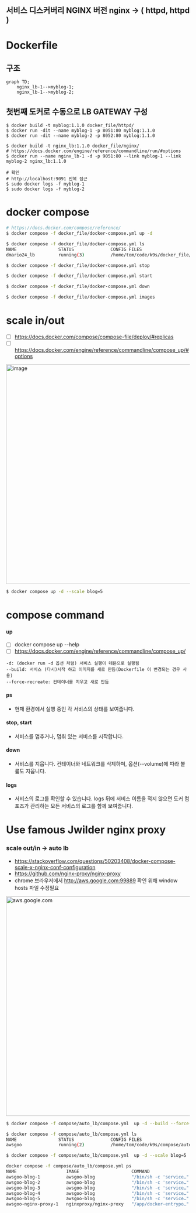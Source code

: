 ## 서비스 디스커버리 NGINX 버전 nginx -> ( httpd, httpd )

# Dockerfile

## 구조
```mermaid
graph TD;
    nginx_lb-1-->myblog-1;
    nginx_lb-1-->myblog-2;
```

## 첫번째 도커로 수동으로 LB GATEWAY 구성
```
$ docker build -t myblog:1.1.0 docker_file/httpd/
$ docker run -dit --name myblog-1 -p 8051:80 myblog:1.1.0
$ docker run -dit --name myblog-2 -p 8052:80 myblog:1.1.0

$ docker build -t nginx_lb:1.1.0 docker_file/nginx/
# https://docs.docker.com/engine/reference/commandline/run/#options
$ docker run --name nginx_lb-1 -d -p 9051:80 --link myblog-1 --link myblog-2 nginx_lb:1.1.0

# 확인
# http://localhost:9091 반복 접근
$ sudo docker logs -f myblog-1
$ sudo docker logs -f myblog-2
```

# docker compose

```bash
# https://docs.docker.com/compose/reference/
$ docker compose -f docker_file/docker-compose.yml up -d

$ docker compose -f docker_file/docker-compose.yml ls
NAME                STATUS              CONFIG FILES
dmario24_lb         running(3)          /home/tom/code/k9s/docker_file/docker-compose.yml

$ docker compose -f docker_file/docker-compose.yml stop

$ docker compose -f docker_file/docker-compose.yml start

$ docker compose -f docker_file/docker-compose.yml down

$ docker compose -f docker_file/docker-compose.yml images
```

# scale in/out

- [ ] https://docs.docker.com/compose/compose-file/deploy/#replicas
- [ ] https://docs.docker.com/engine/reference/commandline/compose_up/#options

<img width="600" alt="image" src="https://github.com/log-diginori/log-diginori.github.io/assets/10396850/94d6101c-39e0-4abd-b299-448cc06e28f7">

```bash
$ docker compose up -d --scale blog=5
```

# compose command

#### up

- [ ] docker compose up --help
- [ ] https://docs.docker.com/engine/reference/commandline/compose_up/

```
-d: (docker run -d 옵션 처럼) 서비스 실행이 데몬으로 실행됨
--build: 서비스 (다시)시작 하고 이미지를 새로 만듬(Dockerfile 이 변경되는 경우 사용)
--force-recreate: 컨테이너를 지우고 새로 만듬
```

#### ps

- 현재 환경에서 실행 중인 각 서비스의 상태를 보여줍니다.

#### stop, start

- 서비스를 멈추거나, 멈춰 있는 서비스를 시작합니다.

#### down

- 서비스를 지웁니다. 컨테이너와 네트워크를 삭제하며, 옵션(--volume)에 따라 볼륨도 지웁니다.

#### logs

- 서비스의 로그를 확인할 수 있습니다. logs 뒤에 서비스 이름을 적지 않으면 도커 컴포즈가 관리하는 모든 서비스의 로그를 함께 보여줍니다.


# Use famous Jwilder nginx proxy
### scale out/in -> auto lb
- https://stackoverflow.com/questions/50203408/docker-compose-scale-x-nginx-conf-configuration
- https://github.com/nginx-proxy/nginx-proxy
- chrome 브라우저에서 http://aws.google.com:99889 확인 위해 window hosts 파일 수정필요

<img width="600" alt="aws.google.com" src="https://github.com/log-diginori/log-diginori.github.io/assets/10396850/b0c62eb0-00e3-4133-9201-bf1a2175e058">

``` bash
$ docker compose -f compose/auto_lb/compose.yml  up -d --build --force-recreate

$ docker compose -f compose/auto_lb/compose.yml ls                             
NAME                STATUS              CONFIG FILES
awsgoo              running(2)          /home/tom/code/k9s/compose/auto_lb/compose.yml

$ docker compose -f compose/auto_lb/compose.yml  up -d --scale blog=5

docker compose -f compose/auto_lb/compose.yml ps
NAME                   IMAGE                    COMMAND                  SERVICE             CREATED              STATUS              PORTS
awsgoo-blog-1          awsgoo-blog              "/bin/sh -c 'service…"   blog                About a minute ago   Up About a minute   80/tcp
awsgoo-blog-2          awsgoo-blog              "/bin/sh -c 'service…"   blog                19 seconds ago       Up 17 seconds       80/tcp
awsgoo-blog-3          awsgoo-blog              "/bin/sh -c 'service…"   blog                19 seconds ago       Up 16 seconds       80/tcp
awsgoo-blog-4          awsgoo-blog              "/bin/sh -c 'service…"   blog                19 seconds ago       Up 17 seconds       80/tcp
awsgoo-blog-5          awsgoo-blog              "/bin/sh -c 'service…"   blog                19 seconds ago       Up 16 seconds       80/tcp
awsgoo-nginx-proxy-1   nginxproxy/nginx-proxy   "/app/docker-entrypo…"   nginx-proxy         About a minute ago   Up About a minute   0.0.0.0:9889->80/tcp
```
